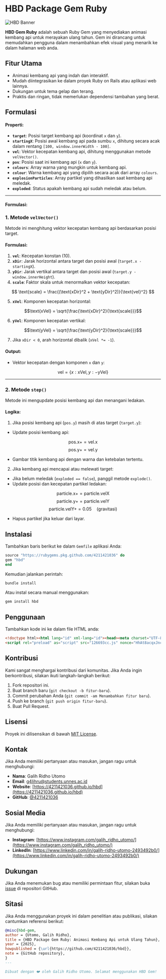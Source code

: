 # HBD Package Gem Ruby

![HBD Banner](https://4211421036.github.io/hbd/hbd.jpg)

**HBD Gem Ruby** adalah sebuah Ruby Gem yang menyediakan animasi kembang api untuk merayakan ulang tahun. Gem ini dirancang untuk memudahkan pengguna dalam menambahkan efek visual yang menarik ke dalam halaman web anda.

## Fitur Utama

- Animasi kembang api yang indah dan interaktif.
- Mudah diintegrasikan ke dalam proyek Ruby on Rails atau aplikasi web lainnya.
- Dukungan untuk tema gelap dan terang.
- Praktis dan ringan, tidak memerlukan dependensi tambahan yang berat.

## Formulasi
#### Properti:
- **`target`**: Posisi target kembang api (koordinat `x` dan `y`).
- **`startingX`**: Posisi awal kembang api pada sumbu `x`, dihitung secara acak dalam rentang `[100, window.innerWidth - 100]`.
- **`vel`**: Vektor kecepatan kembang api, dihitung menggunakan metode `velVector()`.
- **`pos`**: Posisi saat ini kembang api (`x` dan `y`).
- **`colours`**: Array warna yang mungkin untuk kembang api.
- **`colour`**: Warna kembang api yang dipilih secara acak dari array `colours`.
- **`explosionParticles`**: Array partikel yang dihasilkan saat kembang api meledak.
- **`exploded`**: Status apakah kembang api sudah meledak atau belum.

---

#### Formulasi:
### 1. **Metode `velVector()`**
Metode ini menghitung vektor kecepatan kembang api berdasarkan posisi target.

#### Formulasi:
1. **`vel`**: Kecepatan konstan (10).
2. **`xDir`**: Jarak horizontal antara target dan posisi awal (`target.x - startingX`).
3. **`yDir`**: Jarak vertikal antara target dan posisi awal (`target.y - window.innerHeight`).
4. **`scale`**: Faktor skala untuk menormalkan vektor kecepatan:

$$
\text{scale} = \frac{(\text{xDir}^2 + \text{yDir}^2)}{\text{vel}^2}
$$

5. **`xVel`**: Komponen kecepatan horizontal:

$$\text{xVel} = \sqrt{\frac{\text{xDir}^2}{\text{scale}}}$$

6. **`yVel`**: Komponen kecepatan vertikal:

$$\text{yVel} = \sqrt{\frac{\text{yDir}^2}{\text{scale}}}$$

7. Jika `xDir < 0`, arah horizontal dibalik (`xVel *= -1`).

#### Output:
- Vektor kecepatan dengan komponen `x` dan `y`:

$$\text{vel} = \{ x: \text{xVel}, y: -\text{yVel} \}$$

---

### 2. **Metode `step()`**
Metode ini mengupdate posisi kembang api dan menangani ledakan.

#### Logika:
1. Jika posisi kembang api (`pos.y`) masih di atas target (`target.y`):
- Update posisi kembang api:

$$\text{pos.x} += \text{vel.x}$$
$$\text{pos.y} += \text{vel.y}$$

- Gambar titik kembang api dengan warna dan ketebalan tertentu.

2. Jika kembang api mencapai atau melewati target:
- Jika belum meledak (`exploded == false`), panggil metode `explode()`.
- Update posisi dan kecepatan partikel ledakan:

$$\text{particle.x} += \text{particle.velX}$$
$$\text{particle.y} += \text{particle.velY}$$
$$\text{particle.velY} += 0.05 \quad (\text{gravitasi})$$

- Hapus partikel jika keluar dari layar.

## Instalasi

Tambahkan baris berikut ke dalam `Gemfile` aplikasi Anda:

```ruby
source "https://rubygems.pkg.github.com/4211421036" do
gem "hbd"
end
```

Kemudian jalankan perintah:

```bash
bundle install
```

Atau instal secara manual menggunakan:

```bash
gem install hbd
```

## Penggunaan

Tambahkan kode ini ke dalam file HTML anda:

```html
<!doctype html><html lang="id" xml-lang="id"><head><meta charset="UTF-8"><title>Selamat Ulang Tahun!</title><link rel="shortcut icon" href="https://4211421036.github.io/g4lihru/987654567.png" type="image/x-icon"><link rel="icon" href="https://4211421036.github.io/g4lihru/987654567.png" type="image/x-icon"><link rel="preload" as="audio" href="https://4211421036.github.io/hbd/hbd.mp3"><link rel="preload" as="image" href="https://4211421036.github.io/hbd/hbd.jpg" type="image/jpg"><link rel="preload" as="image" href="https://4211421036.github.io/g4lihru/987654567.png" type="image/x-icon"><link rel="apple-touch-icon" href="https://4211421036.github.io/g4lihru/987654567.png"><link rel="canonical" href="https://4211421036.github.io/hbd/"><link rel="manifest" href="manifest.webmanifest" crossorigin="use-credentials"><meta name="application-name" content="HBD"><meta name="description" content="Selamat Ulang Tahun!"><meta name="generator" content="HBD"><meta name="bingbot" content="noarchive"><meta name="viewport" content="width=device-width,initial-scale=1"><meta name="keywords" content="Selamat Ulang Tahun!"><meta name="robots" content="index, follow"><meta name="author" content="GALIH RIDHO UTOMO"><meta name="color-scheme" content="dark light"><meta name="theme-color" media="(prefers-color-scheme: light)" content="#edf4f8"><meta name="theme-color" media="(prefers-color-scheme: dark)" content="#1e1e1e"><meta prefix="og: http://ogp.me/ns#" property="og:title" content="Selamat Ulang Tahun!"><meta prefix="og: http://ogp.me/ns#" property="og:type" content="website"><meta prefix="og: http://ogp.me/ns#" property="og:description" content="Selamat Ulang Tahun!"><meta prefix="og: http://ogp.me/ns#" property="og:site_name" content="Birthday Celebration"><meta prefix="og: http://ogp.me/ns#" property="og:locale" content="id_ID"><meta prefix="og: http://ogp.me/ns#" property="og:url" content="https://4211421036.github.io/hbd/"><meta prefix="og: http://ogp.me/ns#" property="og:image" content="https://4211421036.github.io/hbd/hbd.jpg"><meta prefix="og: http://ogp.me/ns#" property="og:image:secure_url" content="https://4211421036.github.io/hbd/hbd.jpg"><meta prefix="og: http://ogp.me/ns#" property="og:image:type" content="image/jpeg"><meta prefix="og: http://ogp.me/ns#" property="og:image:width" content="1280"><meta prefix="og: http://ogp.me/ns#" property="og:image:height" content="1280"><meta prefix="og: http://ogp.me/ns#" property="og:image:alt" content="Selamat Ulang Tahun"><meta prefix="og: http://ogp.me/ns#" property="og:audio:secure_url" content="https://4211421036.github.io/hbd/hbd.mp3"><meta prefix="og: http://ogp.me/ns#" property="og:audio" content="https://4211421036.github.io/hbd/hbd.mp3"><meta prefix="og: http://ogp.me/ns#" property="og:audio:type" content="audio/mpeg"><meta name="google-site-verification" content="OYdjPwgIjGMAbQd3CGwM_l20jLNRRp84mEl3kw06DMg"><meta name="browsermode" content="no-sensors"><meta name="renderer" content="webkit|ie-comp|ie-stand"><meta name="apple-mobile-web-app-capable" content="yes"><meta name="mobile-web-app-capable" content="yes"><meta http-equiv="Cache-Control" content="no-cache, no-store, must-revalidate"><meta http-equiv="Pragma" content="no-cache"><meta http-equiv="Strict-Transport-Security" content="max-age=31536000; includeSubDomains; preload"><meta http-equiv="Cross-Origin-Opener-Policy" content="same-origin"><meta http-equiv="X-Content-Type-Options" content="nosniff"><meta http-equiv="Referrer-Policy" content="strict-origin"><meta http-equiv="Content-Security-Policy" content="style-src self nonce-HhAt8acqxJncfl1zuPdmPQ== unsafe-inline https://4211421036.github.io http://4211421036.github.io; object-src none; base-uri self; img-src self data: https://4211421036.github.io http://4211421036.github.io; default-src self https://4211421036.github.io http://4211421036.github.io; script-src self unsafe-inline nonce-HhAt8acqxJncfl1zuPdmPQ== strict-dynamic sha384-oC5xZuayjRS/uax42oWTtZprJ3hCwfez8lJZtc0o0ZFSXFSPiTZhvRM7lkCzIE3g sha384-8qhZECEumeO9WOzyEYb5gr73cuUk9ld2zhRe5Ki/sysPTiTeeAMR23/YLcdLSDtr sha384-pQqoOFthVCMylNYJ0GyFMb4dBC/qyE3q/5wDxDKyjxqQpaLEFQjxiFmmlV6guegT https://4211421036.github.io http://4211421036.github.io;; font-src self https://4211421036.github.io http://4211421036.github.io; media-src self https://4211421036.github.io http://4211421036.github.io; connect-src self https://4211421036.github.io http://4211421036.github.io; form-action self; manifest-src self https://4211421036.github.io http://4211421036.github.io; worker-src self blob: https://4211421036.github.io http://4211421036.github.io"><meta http-equiv="Expires" content="0"><meta http-equiv="content-language" content="id"><meta name="twitter:card" content="summary_large_image"><meta name="twitter:site" content="@ITBGRU"><meta name="twitter:creator" content="@ITBGRU"><meta name="twitter:title" content="Selamat Ulang Tahun"><meta name="twitter:description" content="Selamat Ulang Tahun"><meta name="twitter:image" content="https://4211421036.github.io/hbd/hbd.jpg"><meta name="twitter:domain" content="4211421036.github.io"><meta name="twitter:url" content="https://4211421036.github.io/MentalHealth"><meta name="twitter:image:src" content="https://4211421036.github.io/g4lihru/987654567.png"><meta name="twitter:image:alt" content="Mental Health">
<script rel="preload" as="script" src="126693cc.js" nonce="HhAt8acqxJncfl1zuPdmPQ==" integrity="sha384-oC5xZuayjRS/uax42oWTtZprJ3hCwfez8lJZtc0o0ZFSXFSPiTZhvRM7lkCzIE3g" crossorigin="anonymous" defer="defer"></script><script rel="preload" as="script" src="e85802e3.js" nonce="HhAt8acqxJncfl1zuPdmPQ==" integrity="sha384-8qhZECEumeO9WOzyEYb5gr73cuUk9ld2zhRe5Ki/sysPTiTeeAMR23/YLcdLSDtr" crossorigin="anonymous" defer="defer"></script><script rel="preload" as="script" src="58fcdf02.js" nonce="HhAt8acqxJncfl1zuPdmPQ==" integrity="sha384-pQqoOFthVCMylNYJ0GyFMb4dBC/qyE3q/5wDxDKyjxqQpaLEFQjxiFmmlV6guegT" crossorigin="anonymous" defer="defer"></script><style nonce="HhAt8acqxJncfl1zuPdmPQ==">:root{--background:radial-gradient(100% 193.51% at 100% 0%, rgb(237, 244, 248) 0%, rgb(239, 242, 250) 16.92%, rgb(250, 239, 246) 34.8%, rgb(250, 230, 242) 48.8%, rgb(250, 240, 247) 63.79%, rgb(241, 241, 251) 81.34%, rgb(240, 244, 248) 100%);--text-light:#333333;--input-border-light:#dddddd;--input-bg-light:#ffffff;--placeholder-light:rgba(255,255,255,0.5);--background-dark:#1e1e1e;--text-dark:#ffffff;--input-border-dark:#404040;--input-bg-dark:#2d2d2d;--placeholder-dark:rgba(0,0,0,0.5);--transition-speed:0.3s}@media (prefers-color-scheme:dark){:root{color-scheme:dark;--background:var(--background-dark);--text:var(--text-dark);--input-border:var(--input-border-dark);--input-bg:var(--input-bg-dark);--placeholder:var(--placeholder-dark)}}@media (prefers-color-scheme:light){:root{color-scheme:light;--background:var(--background-light);--text:var(--text-light);--input-border:var(--input-border-light);--input-bg:var(--input-bg-light);--placeholder:var(--placeholder-light)}}body{margin:0;overflow:hidden;background:var(--background);color:var(--text)}@media (prefers-color-scheme:dark){body{background:var(--background);color:var(--text)}}@keyframes skeletonLoading{0%{opacity:.7}50%{opacity:.5}100%{opacity:.7}}.skeleton-animation{animation:skeletonLoading 1.5s infinite}// Di dalam bagian style input[type=text i]::placeholder{color:var(--placeholder);opacity:.1;transition:opacity var(--transition-speed) ease;contain:style layout;content-visibility:auto;font-display:swap}input#placeholder::-webkit-input-placeholder{display:none!important;color:transparent}input[type=text i]:focus::placeholder{opacity:.7}input[type=text i]:focus{outline:0;border-color:var(--button-bg);box-shadow:0 0 0 2px rgba(76,175,80,.2)}@media (prefers-reduced-motion:reduce){*{animation-duration:0s!important;animation-iteration-count:1!important;transition-duration:0s!important;scroll-behavior:auto!important}}</style></head><body translate="no" data-new-gr-c-s-check-loaded="14.1147.0"><script nonce="HhAt8acqxJncfl1zuPdmPQ==">"serviceWorker"in navigator&&navigator.serviceWorker.register("/hbd/sw.js").then(e=>console.log("Service worker registered")).catch(e=>console.log("Service worker not registered",e)),console.log("Generated automatic on: 2/15/2025, 12:28:51 AM")</script><script nonce="HhAt8acqxJncfl1zuPdmPQ==">document.addEventListener("DOMContentLoaded",()=>{if(!document.querySelector("#id-c5803a6e")){let e=document.createElement("a");e.href="#defaultCanvas0",e.id="id-104c3ca5",e.textContent="Skip to main content",e.style.position="absolute",e.style.top="-40px",e.style.left="10px",e.style.background="#fff",e.style.color="#000",e.style.padding="5px",e.style.zIndex="1004",e.style.transition="top 0.3s",e.addEventListener("focus",()=>{e.style.top="10px"}),e.addEventListener("blur",()=>{e.style.top="-40px"}),document.body.prepend(e)}let e=document.createElement("div"),t=(e.id="id-3eb3175e",e.role="progressbar",e.title="progressbar",e.style.position="fixed",e.style.top="0",e.style.left="0",e.style.width="0%",e.style.height="3px",e.style.background="#29d",e.style.zIndex="9999",e.style.transition="width 0.2s ease-in-out",document.body.appendChild(e),0),d=setInterval(()=>{(t+=10*Math.random())<90&&(e.style.width=t+"%")},200);window.addEventListener("load",()=>{clearInterval(d),e.style.width="100%",setTimeout(()=>{e.style.opacity="0"},500)})})</script></body></html>
```
## Kontribusi

Kami sangat menghargai kontribusi dari komunitas. Jika Anda ingin berkontribusi, silakan ikuti langkah-langkah berikut:

1. Fork repositori ini.
2. Buat branch baru (`git checkout -b fitur-baru`).
3. Commit perubahan Anda (`git commit -am Menambahkan fitur baru`).
4. Push ke branch (`git push origin fitur-baru`).
5. Buat Pull Request.

## Lisensi

Proyek ini dilisensikan di bawah [MIT License](LICENSE.txt).

## Kontak

Jika Anda memiliki pertanyaan atau masukan, jangan ragu untuk menghubungi:

- **Nama**: Galih Ridho Utomo
- **Email**: g4lihru@students.unnes.ac.id
- **Website**: [https://4211421036.github.io/hbd](https://4211421036.github.io/hbd)
- **GitHub**: [@4211421036](https://github.com/4211421036)

## Sosial Media

Jika Anda memiliki pertanyaan atau masukan, jangan ragu untuk menghubungi:

- **Instagram**: [https://www.instagram.com/galih_ridho_utomo/](https://www.instagram.com/galih_ridho_utomo/)
- **LinkedIn**: [https://www.linkedin.com/in/galih-ridho-utomo-2493492b0/](https://www.linkedin.com/in/galih-ridho-utomo-2493492b0/)

## Dukungan

Jika Anda menemukan bug atau memiliki permintaan fitur, silakan buka [issue](https://github.com/4211421036/hbd/issues) di repositori GitHub.

## Sitasi

Jika Anda menggunakan proyek ini dalam penelitian atau publikasi, silakan cantumkan referensi berikut:

```bibtex
@misc{hbd-gem,
author = {Utomo, Galih Ridho},
title = {HBD Package Gem Ruby: Animasi Kembang Api untuk Ulang Tahun},
year = {2025},
howpublished = {\url{https://github.com/4211421036/hbd}},
note = {GitHub repository},
}
---

Dibuat dengan ❤️ oleh Galih Ridho Utomo. Selamat menggunakan HBD Gem!

